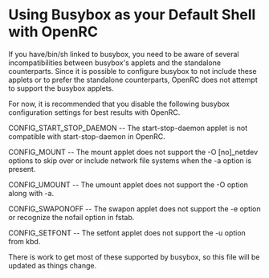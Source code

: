 Using Busybox as your Default Shell with OpenRC
===============================================

If you have/bin/sh linked to busybox, you need to be aware of several
incompatibilities between busybox's applets and the standalone
counterparts. Since it is possible to configure busybox to not include
these applets or to prefer the standalone counterparts, OpenRC does not
attempt to support the busybox applets.

For now, it is recommended that you disable the following busybox
configuration settings for best results with OpenRC.

CONFIG_START_STOP_DAEMON -- The start-stop-daemon applet is not compatible with
start-stop-daemon in OpenRC.

CONFIG_MOUNT -- The mount applet does not support the -O [no]_netdev options to
skip over or include network file systems when the -a option is present.

CONFIG_UMOUNT -- The umount applet does not support the -O option along with -a.

CONFIG_SWAPONOFF -- The swapon applet does not support the -e option
or recognize the nofail option in fstab.

CONFIG_SETFONT -- The setfont applet does not support the -u option from kbd.

There is work to get most of these supported by busybox, so this file
will be updated as things change.
